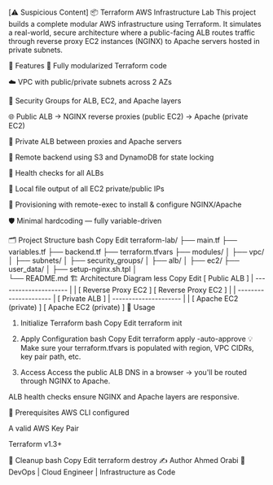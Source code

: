 [⚠️ Suspicious Content] 📦 Terraform AWS Infrastructure Lab
This project builds a complete modular AWS infrastructure using Terraform. It simulates a real-world, secure architecture where a public-facing ALB routes traffic through reverse proxy EC2 instances (NGINX) to Apache servers hosted in private subnets.

🔧 Features
🧱 Fully modularized Terraform code

☁️ VPC with public/private subnets across 2 AZs

🔐 Security Groups for ALB, EC2, and Apache layers

🌐 Public ALB → NGINX reverse proxies (public EC2) → Apache (private EC2)

🔄 Private ALB between proxies and Apache servers

📁 Remote backend using S3 and DynamoDB for state locking

🧪 Health checks for all ALBs

📜 Local file output of all EC2 private/public IPs

🔄 Provisioning with remote-exec to install & configure NGINX/Apache

🛡️ Minimal hardcoding — fully variable-driven

🗂️ Project Structure
bash
Copy
Edit
terraform-lab/
├── main.tf
├── variables.tf
├── backend.tf
├── terraform.tfvars
├── modules/
│   ├── vpc/
│   ├── subnets/
│   ├── security_groups/
│   ├── alb/
│   ├── ec2/
├── user_data/
│   ├── setup-nginx.sh.tpl
│   
└── README.md
🏗️ Architecture Diagram
less
Copy
Edit
                    [ Public ALB ]
                          |
                ---------------------
                |                   |
        [ Reverse Proxy EC2 ]   [ Reverse Proxy EC2 ]
                |                   |
                ---------------------
                          |
                    [ Private ALB ]
                          |
                ---------------------
                |                   |
        [ Apache EC2 (private) ] [ Apache EC2 (private) ]
🚀 Usage
1. Initialize Terraform
bash
Copy
Edit
terraform init
2. Apply Configuration
bash
Copy
Edit
terraform apply -auto-approve
💡 Make sure your terraform.tfvars is populated with region, VPC CIDRs, key pair path, etc.

3. Access
Access the public ALB DNS in a browser → you'll be routed through NGINX to Apache.

ALB health checks ensure NGINX and Apache layers are responsive.

🔐 Prerequisites
AWS CLI configured

A valid AWS Key Pair

Terraform v1.3+

🧼 Cleanup
bash
Copy
Edit
terraform destroy
✍️ Author
Ahmed Orabi
💼 DevOps | Cloud Engineer | Infrastructure as Code

